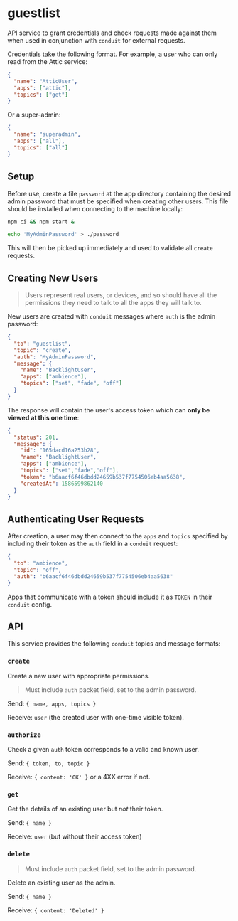 # guestlist

API service to grant credentials and check requests made against them when
used in conjunction with `conduit` for external requests.

Credentials take the following format. For example, a user who can only read
from the Attic service:

```json
{
  "name": "AtticUser",
  "apps": ["attic"],
  "topics": ["get"]
}
```

Or a super-admin:

```json
{
  "name": "superadmin",
  "apps": ["all"],
  "topics": ["all"]
}
```


## Setup

Before use, create a file `password` at the app directory containing the desired
admin password that must be specified when creating other users. This file
should be installed when connecting to the machine locally:

```bash
npm ci && npm start &

echo 'MyAdminPassword' > ./password
```

This will then be picked up immediately and used to validate all `create`
requests.


## Creating New Users

> Users represent real users, or devices, and so should have all the permissions
> they need to talk to all the apps they will talk to.

New users are created with `conduit` messages where `auth` is the admin
password:

```json
{
  "to": "guestlist",
  "topic": "create",
  "auth": "MyAdminPassword",
  "message": {
    "name": "BacklightUser",
    "apps": ["ambience"],
    "topics": ["set", "fade", "off"]
  }
}
```

The response will contain the user's access token which can **only be viewed
at this one time**:

```json
{
  "status": 201,
  "message": {
    "id": "165dacd16a253b28",
    "name": "BacklightUser",
    "apps": ["ambience"],
    "topics": ["set","fade","off"],
    "token": "b6aacf6f46dbdd24659b537f7754506eb4aa5638",
    "createdAt": 1586599862140
  }
}
```


## Authenticating User Requests

After creation, a user may then connect to the `apps` and `topics` specified
by including their token as the `auth` field in a `conduit` request:

```json
{
  "to": "ambience",
  "topic": "off",
  "auth": "b6aacf6f46dbdd24659b537f7754506eb4aa5638"
}
```

Apps that communicate with a token should include it as `TOKEN` in their
`conduit` config.


## API

This service provides the following `conduit` topics and message formats:

### `create`

Create a new user with appropriate permissions.

> Must include `auth` packet field, set to the admin password.

Send: `{ name, apps, topics }`

Receive: `user` (the created user with one-time visible token).

### `authorize`

Check a given `auth` token corresponds to a valid and known user.

Send: `{ token, to, topic }`

Receive: `{ content: 'OK' }` or a 4XX error if not.

### `get`

Get the details of an existing user but *not* their token.

Send: `{ name }`

Receive: `user` (but without their access token)

### `delete`

> Must include `auth` packet field, set to the admin password.

Delete an existing user as the admin.

Send: `{ name }`

Receive: `{ content: 'Deleted' }`
